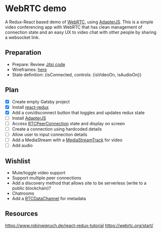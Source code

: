 # WebRTC demo

A Redux-React based demo of [WebRTC](https://webrtc.org), using [AdapterJS](https://github.com/webrtcHacks/adapter). This is a simple video conferencing app with WebRTC that has clean management of connection state and an easy UX to video chat with other people by sharing a websocket link.

## Preparation
- Prepare: Review [Jitsi code](https://github.com/jitsi/jitsi-meet/tree/master/react)
- Wireframes: [here](https://docs.geeky.rocks/shared/X1witnE9_cfgg-3uia9VVm0D1_lwjvGmdpT62SPpDSE)
- State definition: {isConnected, controls: {isVideoOn, isAudioOn}}

## Plan
- [x] Create empty Gatsby project 
- [x] Install [react-redux](https://react-redux.js.org/introduction/quick-start)
- [x] Add a con/disconnect button that toggles and updates redux state
- [ ] Install [AdapterJS](https://github.com/webrtcHacks/adapter)
- [ ] Access [RTCPeerConnection](https://developer.mozilla.org/en-US/docs/Web/API/RTCPeerConnection) state and display on screen
- [ ] Create a connection using hardcoded details
- [ ] Allow user to input connection details
- [ ] Add a MediaStream with a [MediaStreamTrack](https://developer.mozilla.org/en-US/docs/Web/API/MediaStreamTrack) for video  
- [ ] Add audio

## Wishlist
- Mute/toggle video support
- Support multiple peer connections
- Add a discovery method that allows site to be serverless (write to a public blockchain)?
- Chatrooms
- Add a [RTCDataChannel](https://developer.mozilla.org/en-US/docs/Web/API/RTCDataChannel) for metadata 

## Resources
https://www.robinwieruch.de/react-redux-tutorial
https://webrtc.org/start/